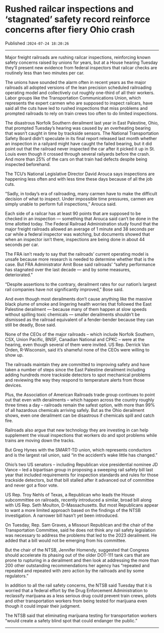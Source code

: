 # Rushed railcar inspections and ‘stagnated’ safety record reinforce concerns after fiery Ohio crash

Published :`2024-07-24 18:20:26`

---

Major freight railroads are rushing railcar inspections, reinforcing known safety concerns raised by unions for years, but at a House hearing Tuesday they’ll present new evidence from federal inspectors that railcar checks are routinely less than two minutes per car.

The unions have sounded the alarm often in recent years as the major railroads all adopted versions of the lean precision scheduled railroading operating model and collectively cut roughly one-third of all their workers. Labor groups like the Transportation Communications Union, which represents the expert carmen who are supposed to inspect railcars, have said all the cuts have led to rushed inspections that miss problems and prompted railroads to rely on train crews too often to do limited inspections.

The disastrous Norfolk Southern derailment last year in East Palestine, Ohio, that prompted Tuesday’s hearing was caused by an overheating bearing that wasn’t caught in time by trackside sensors. The National Transportation Safety Board didn’t speculate in its final report released last month whether an inspection in a railyard might have caught the failed bearing, but it did point out that the railroad never inspected the car after it picked it up in St. Louis even though it crossed through several railyards before the crash. And more than 25% of the cars on that train had defects despite being inspected beforehand.

The TCU’s National Legislative Director David Arouca says inspections are happening less often and with less time these days because of all the job cuts.

“Sadly, in today’s era of railroading, many carmen have to make the difficult decision of what to inspect. Under impossible time pressures, carmen are simply unable to perform full inspections,” Arouca said.

Each side of a railcar has at least 90 points that are supposed to be checked in an inspection — something that Arouca said can’t be done in the time allotted today. The Federal Railroad Administration study found that the major freight railroads allowed an average of 1 minute and 38 seconds per car while a federal inspector was watching, but documents showed that when an inspector isn’t there, inspections are being done in about 44 seconds per car.

The FRA isn’t ready to say that the railroads’ current operating model is unsafe because more research is needed to determine whether that is the case. But FRA Administrator Amit Bose said railroads’ “safety performance has stagnated over the last decade — and by some measures, deteriorated.”

“Despite assertions to the contrary, derailment rates for our nation’s largest rail companies have not significantly improved,” Bose said.

And even though most derailments don’t cause anything like the massive black plume of smoke and lingering health worries that followed the East Palestine derailment — because many of them happen at slow speeds without spilling toxic chemicals — smaller derailments shouldn’t be dismissed as the railroad equivalent of a fender-bender because they can still be deadly, Bose said.

None of the CEOs of the major railroads – which include Norfolk Southern, CSX, Union Pacific, BNSF, Canadian National and CPKC – were at the hearing, even though several of them were invited. US Rep. Derrick Van Orden, R-Wisconsin, said it’s shameful none of the CEOs were willing to show up.

The railroads maintain they are committed to improving safety and have taken a number of steps since the East Palestine derailment including adding hundreds more trackside detectors to spot mechanical problems and reviewing the way they respond to temperature alerts from those devices.

Plus, the Association of American Railroads trade group continues to point out that even with derailments – which happen across the country roughly three times a day – railroads remain the safest option, with more than 99% of all hazardous chemicals arriving safely. But as the Ohio derailment shows, even one derailment can be disastrous if chemicals spill and catch fire.

Railroads also argue that new technology they are investing in can help supplement the visual inspections that workers do and spot problems while trains are moving down the tracks.

But Greg Hynes with the SMART-TD union, which represents conductors and is the largest rail union, said “in the accident’s wake little has changed.”

Ohio’s two US senators – including Republican vice presidential nominee JD Vance – led a bipartisan group in proposing a sweeping rail safety bill last year that included requirements for inspection standards and rules for those trackside detectors, but that bill stalled after it advanced out of committee and never got a floor vote.

US Rep. Troy Nehls of Texas, a Republican who leads the House subcommittee on railroads, recently introduced a similar, broad bill along with US Rep. Seth Moulton, D-Massachusetts. But most Republicans appear to want a more limited approach based on the findings of the NTSB investigation. A narrower bill hasn’t yet been introduced.

On Tuesday, Rep. Sam Graves, a Missouri Republican and the chair of the Transportation Committee, said he does not think any rail safety legislation was necessary to address the problems that led to the 2023 derailment. He added that a bill would not be emerging from his committee.

But the chair of the NTSB, Jennifer Homendy, suggested that Congress should accelerate its phasing out of the older DOT-111 tank cars that are prone to rupturing in a derailment and then look at addressing the more than 200 other outstanding recommendations her agency has “repeated and repeated and repeated with zero action by the railroads and by some regulators.”

In addition to all the rail safety concerns, the NTSB said Tuesday that it is worried that a federal effort by the Drug Enforcement Administration to reclassify marijuana as a less serious drug could prevent train crews, pilots and other transportation workers from being tested for marijuana even though it could impair their judgment.

The NTSB said that eliminating marijuana testing for transportation workers “would create a safety blind spot that could endanger the public.”

---

